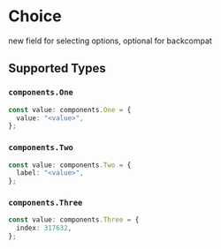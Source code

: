 # Choice

new field for selecting options, optional for backcompat


## Supported Types

### `components.One`

```typescript
const value: components.One = {
  value: "<value>",
};
```

### `components.Two`

```typescript
const value: components.Two = {
  label: "<value>",
};
```

### `components.Three`

```typescript
const value: components.Three = {
  index: 317632,
};
```


